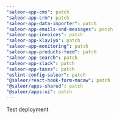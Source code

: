 ```yaml
---
"saleor-app-cms": patch
"saleor-app-crm": patch
"saleor-app-data-importer": patch
"saleor-app-emails-and-messages": patch
"saleor-app-invoices": patch
"saleor-app-klaviyo": patch
"saleor-app-monitoring": patch
"saleor-app-products-feed": patch
"saleor-app-search": patch
"saleor-app-slack": patch
"saleor-app-taxes": patch
"eslint-config-saleor": patch
"@saleor/react-hook-form-macaw": patch
"@saleor/apps-shared": patch
"@saleor/apps-ui": patch
---
```


Test deployment
